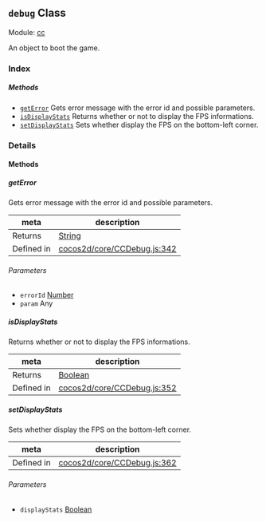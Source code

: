 ## `debug` Class



Module: [cc](../modules/cc.md)


An object to boot the game.



### Index



##### Methods

  - [`getError`](#geterror) Gets error message with the error id and possible parameters.
  - [`isDisplayStats`](#isdisplaystats) Returns whether or not to display the FPS informations.
  - [`setDisplayStats`](#setdisplaystats) Sets whether display the FPS on the bottom-left corner.



### Details




<!-- Method Block -->
#### Methods


##### getError

Gets error message with the error id and possible parameters.

| meta | description |
|------|-------------|
| Returns | <a href="https://developer.mozilla.org/en/JavaScript/Reference/Global_Objects/String" class="crosslink external" target="_blank">String</a> 
| Defined in | [cocos2d/core/CCDebug.js:342](https://github.com/cocos-creator/engine/blob/76f37f407b386c997979b56dd0d3e99ac2c02cc4/cocos2d/core/CCDebug.js#L342) |

###### Parameters
- `errorId` <a href="https://developer.mozilla.org/en/JavaScript/Reference/Global_Objects/Number" class="crosslink external" target="_blank">Number</a> 
- `param` Any 


##### isDisplayStats

Returns whether or not to display the FPS informations.

| meta | description |
|------|-------------|
| Returns | <a href="https://developer.mozilla.org/en/JavaScript/Reference/Global_Objects/Boolean" class="crosslink external" target="_blank">Boolean</a> 
| Defined in | [cocos2d/core/CCDebug.js:352](https://github.com/cocos-creator/engine/blob/76f37f407b386c997979b56dd0d3e99ac2c02cc4/cocos2d/core/CCDebug.js#L352) |



##### setDisplayStats

Sets whether display the FPS on the bottom-left corner.

| meta | description |
|------|-------------|
| Defined in | [cocos2d/core/CCDebug.js:362](https://github.com/cocos-creator/engine/blob/76f37f407b386c997979b56dd0d3e99ac2c02cc4/cocos2d/core/CCDebug.js#L362) |

###### Parameters
- `displayStats` <a href="https://developer.mozilla.org/en/JavaScript/Reference/Global_Objects/Boolean" class="crosslink external" target="_blank">Boolean</a> 



